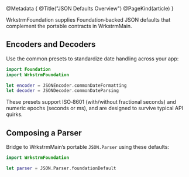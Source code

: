 @Metadata {
  @Title("JSON Defaults Overview")
  @PageKind(article)
}

WrkstrmFoundation supplies Foundation‑backed JSON defaults that complement the portable contracts in WrkstrmMain.

## Encoders and Decoders

Use the common presets to standardize date handling across your app:

```swift
import Foundation
import WrkstrmFoundation

let encoder = JSONEncoder.commonDateFormatting
let decoder = JSONDecoder.commonDateParsing
```

These presets support ISO‑8601 (with/without fractional seconds) and numeric epochs (seconds or ms), and are designed to survive typical API quirks.

## Composing a Parser

Bridge to WrkstrmMain’s portable `JSON.Parser` using these defaults:

```swift
import WrkstrmFoundation

let parser = JSON.Parser.foundationDefault
```

